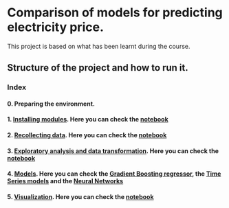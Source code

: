# Comparison of models for predicting electricity price. 

This project is based on what has been learnt during the course. 

## Structure of the project and how to run it.
### Index
#### **0. Preparing the environment.**

#### **1. [Installing modules](./Modules/).** Here you can check the [notebook](./Modules/Installing_modules.ipynb)

#### **2. [Recollecting data](./Getting_data/).** Here you can check the [notebook](./Getting_data/Getting_Data.ipynb)

#### **3. [Exploratory analysis and data transformation](./Exploring_data).** Here you can check the [notebook](./Exploring_data/Exploratory_analysis.ipynb)

#### **4. [Models](./Models).** Here you can check the [Gradient Boosting regressor](./Models/Regressor.ipynb), the [Time Series models](./Models/Time_series.ipynb) and the [Neural Networks](./Models/Neural_Network.ipynb)

#### **5. [Visualization](./Visualization/).** Here you can check the [notebook](./Visualization/Visualization.ipynb)
